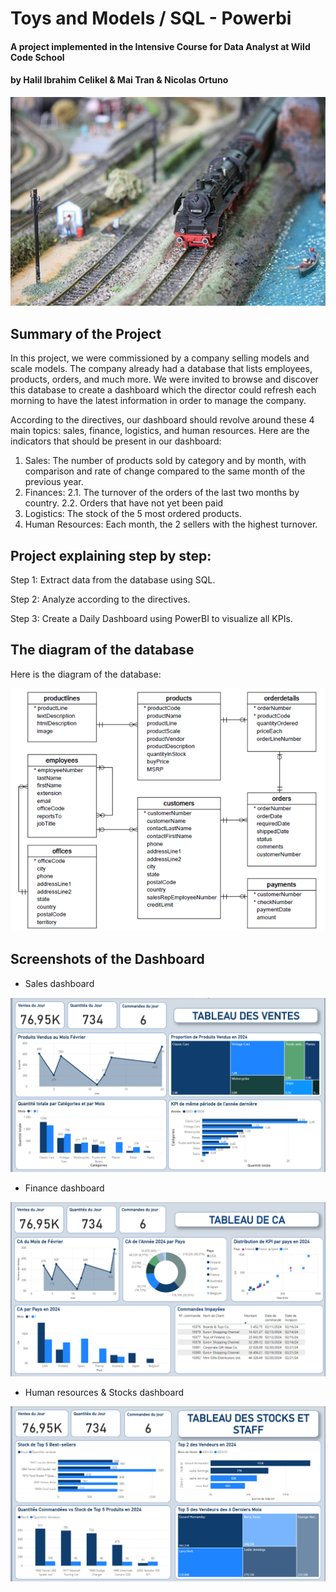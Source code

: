 # Toys and Models / SQL - Powerbi
#### A project implemented in the Intensive Course for Data Analyst at Wild Code School
#### by Halil Ibrahim Celikel & Mai Tran & Nicolas Ortuno


![Model Train](model_train.png)

## Summary of the Project

In this project, we were commissioned by a company selling models and scale models. The company already had a database that lists employees, products, orders, and much more. We were invited to browse and discover this database to create a dashboard which the director could refresh each morning to have the latest information in order to manage the company.

According to the directives, our dashboard should revolve around these 4 main topics: sales, finance, logistics, and human resources. Here are the indicators that should be present in our dashboard: 

1. Sales: The number of products sold by category and by month, with comparison and rate of change compared to the same month of the previous year.
2. Finances: 
  2.1. The turnover of the orders of the last two months by country. 
  2.2. Orders that have not yet been paid
3. Logistics: The stock of the 5 most ordered products.
4. Human Resources: Each month, the 2 sellers with the highest turnover.


## Project explaining step by step:
Step 1: Extract data from the database using SQL. 

Step 2: Analyze according to the directives.

Step 3: Create a Daily Dashboard using PowerBI to visualize all KPIs.

## The diagram of the database

Here is the diagram of the database:

![Diagram](diagram.png)


## Screenshots of the Dashboard


- Sales dashboard


![Sales](sales.png)


- Finance dashboard


![Finances](finance.png)


- Human resources & Stocks dashboard


![Rh_Stocks](RH_Stock.png)















